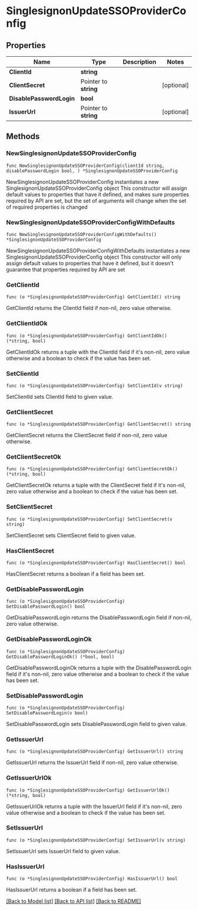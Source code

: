 # SinglesignonUpdateSSOProviderConfig

## Properties

Name | Type | Description | Notes
------------ | ------------- | ------------- | -------------
**ClientId** | **string** |  | 
**ClientSecret** | Pointer to **string** |  | [optional] 
**DisablePasswordLogin** | **bool** |  | 
**IssuerUrl** | Pointer to **string** |  | [optional] 

## Methods

### NewSinglesignonUpdateSSOProviderConfig

`func NewSinglesignonUpdateSSOProviderConfig(clientId string, disablePasswordLogin bool, ) *SinglesignonUpdateSSOProviderConfig`

NewSinglesignonUpdateSSOProviderConfig instantiates a new SinglesignonUpdateSSOProviderConfig object
This constructor will assign default values to properties that have it defined,
and makes sure properties required by API are set, but the set of arguments
will change when the set of required properties is changed

### NewSinglesignonUpdateSSOProviderConfigWithDefaults

`func NewSinglesignonUpdateSSOProviderConfigWithDefaults() *SinglesignonUpdateSSOProviderConfig`

NewSinglesignonUpdateSSOProviderConfigWithDefaults instantiates a new SinglesignonUpdateSSOProviderConfig object
This constructor will only assign default values to properties that have it defined,
but it doesn't guarantee that properties required by API are set

### GetClientId

`func (o *SinglesignonUpdateSSOProviderConfig) GetClientId() string`

GetClientId returns the ClientId field if non-nil, zero value otherwise.

### GetClientIdOk

`func (o *SinglesignonUpdateSSOProviderConfig) GetClientIdOk() (*string, bool)`

GetClientIdOk returns a tuple with the ClientId field if it's non-nil, zero value otherwise
and a boolean to check if the value has been set.

### SetClientId

`func (o *SinglesignonUpdateSSOProviderConfig) SetClientId(v string)`

SetClientId sets ClientId field to given value.


### GetClientSecret

`func (o *SinglesignonUpdateSSOProviderConfig) GetClientSecret() string`

GetClientSecret returns the ClientSecret field if non-nil, zero value otherwise.

### GetClientSecretOk

`func (o *SinglesignonUpdateSSOProviderConfig) GetClientSecretOk() (*string, bool)`

GetClientSecretOk returns a tuple with the ClientSecret field if it's non-nil, zero value otherwise
and a boolean to check if the value has been set.

### SetClientSecret

`func (o *SinglesignonUpdateSSOProviderConfig) SetClientSecret(v string)`

SetClientSecret sets ClientSecret field to given value.

### HasClientSecret

`func (o *SinglesignonUpdateSSOProviderConfig) HasClientSecret() bool`

HasClientSecret returns a boolean if a field has been set.

### GetDisablePasswordLogin

`func (o *SinglesignonUpdateSSOProviderConfig) GetDisablePasswordLogin() bool`

GetDisablePasswordLogin returns the DisablePasswordLogin field if non-nil, zero value otherwise.

### GetDisablePasswordLoginOk

`func (o *SinglesignonUpdateSSOProviderConfig) GetDisablePasswordLoginOk() (*bool, bool)`

GetDisablePasswordLoginOk returns a tuple with the DisablePasswordLogin field if it's non-nil, zero value otherwise
and a boolean to check if the value has been set.

### SetDisablePasswordLogin

`func (o *SinglesignonUpdateSSOProviderConfig) SetDisablePasswordLogin(v bool)`

SetDisablePasswordLogin sets DisablePasswordLogin field to given value.


### GetIssuerUrl

`func (o *SinglesignonUpdateSSOProviderConfig) GetIssuerUrl() string`

GetIssuerUrl returns the IssuerUrl field if non-nil, zero value otherwise.

### GetIssuerUrlOk

`func (o *SinglesignonUpdateSSOProviderConfig) GetIssuerUrlOk() (*string, bool)`

GetIssuerUrlOk returns a tuple with the IssuerUrl field if it's non-nil, zero value otherwise
and a boolean to check if the value has been set.

### SetIssuerUrl

`func (o *SinglesignonUpdateSSOProviderConfig) SetIssuerUrl(v string)`

SetIssuerUrl sets IssuerUrl field to given value.

### HasIssuerUrl

`func (o *SinglesignonUpdateSSOProviderConfig) HasIssuerUrl() bool`

HasIssuerUrl returns a boolean if a field has been set.


[[Back to Model list]](../README.md#documentation-for-models) [[Back to API list]](../README.md#documentation-for-api-endpoints) [[Back to README]](../README.md)


